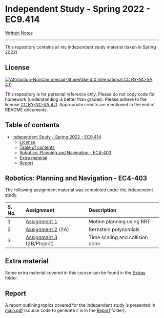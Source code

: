 # Independent Study - Spring 2022 - EC9.414

[Written Notes](https://iiitaphyd-my.sharepoint.com/:f:/g/personal/avneesh_mishra_research_iiit_ac_in/EtmxqFo4QoNPiAqxqmIHa5MBkRyrjJUoxS62w_q5fgSXFQ?e=uByhKt)

---

This repository contains all my independent study material (taken in Spring 2022)

## License

[![Attribution-NonCommercial-ShareAlike 4.0 International CC BY-NC-SA 4.0](https://mirrors.creativecommons.org/presskit/buttons/88x31/svg/by-nc-sa.svg)](https://creativecommons.org/licenses/by-nc-sa/4.0/)

This repository is for personal reference only. Please do not copy code for homework (understanding is better than grades). Please adhere to the license [CC BY-NC-SA 4.0](https://creativecommons.org/licenses/by-nc-sa/4.0/legalcode). Appropriate credits are mentioned in the end of README documents.

## Table of contents

- [Independent Study - Spring 2022 - EC9.414](#independent-study---spring-2022---ec9414)
    - [License](#license)
    - [Table of contents](#table-of-contents)
    - [Robotics: Planning and Navigation - EC4-403](#robotics-planning-and-navigation---ec4-403)
    - [Extra material](#extra-material)
    - [Report](#report)

## Robotics: Planning and Navigation - EC4-403

The following assignment material was completed under the independent study.

| S. No. | Assignment | Description |
| :--- | :---- | :----- |
| 1 | [Assignment 1](./assignment1-over-9000/README.md) | Motion planning using RRT |
| 2 | [Assignment 2](./assignment-two-TheProjectsGuy/README.md) (2A) | Bernstein polynomials |
| 3 | [Assignment 3](./assignment-2b-over-9000/README.md) (2B/Project) | Time scaling and collision cone |

## Extra material

Some extra material covered in this course can be found in the [Extras](./Extras/) folder.

## Report

A report outlining topics covered for the independent study is presented in [main.pdf](./Report/latex/main.pdf) (source code to generate it is in the [Report](./Report/) folder).
